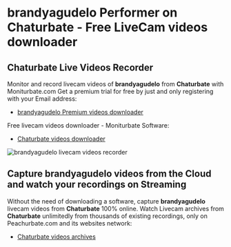 # brandyagudelo Performer on Chaturbate - Free LiveCam videos downloader

## Chaturbate Live Videos Recorder

Monitor and record livecam videos of **brandyagudelo** from **Chaturbate** with Moniturbate.com
Get a premium trial for free by just and only registering with your Email address:
* [brandyagudelo Premium videos downloader](https://moniturbate.com/request-demo-licence-key.html)

Free livecam videos downloader - Moniturbate Software:
* [Chaturbate videos downloader](https://moniturbate.com/moniturbate-download-software.html)

![brandyagudelo livecam videos recorder](https://peachurnet.com/templates/moniturbate-software.png)


## Capture brandyagudelo videos from the Cloud and watch your recordings on Streaming

Without the need of downloading a software, capture **brandyagudelo** livecam videos from **Chaturbate** 100% online.
Watch Livecam archives from **Chaturbate** unlimitedly from thousands of existing recordings, only on Peachurbate.com and its websites network:
* [Chaturbate videos archives](https://peachurnet.com/)